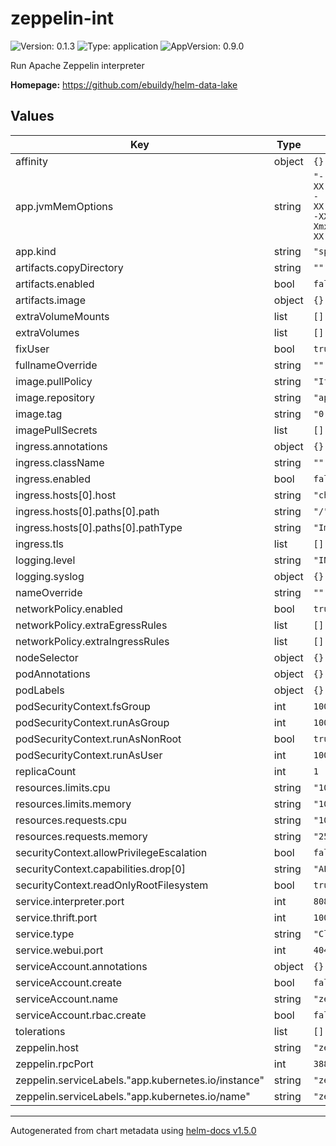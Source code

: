 # zeppelin-int

![Version: 0.1.3](https://img.shields.io/badge/Version-0.1.3-informational?style=flat-square) ![Type: application](https://img.shields.io/badge/Type-application-informational?style=flat-square) ![AppVersion: 0.9.0](https://img.shields.io/badge/AppVersion-0.9.0-informational?style=flat-square)

Run Apache Zeppelin interpreter

**Homepage:** <https://github.com/ebuildy/helm-data-lake>

## Values

| Key | Type | Default | Description |
|-----|------|---------|-------------|
| affinity | object | `{}` |  |
| app.jvmMemOptions | string | `"-XX:+UnlockExperimentalVMOptions -XX:+UseCGroupMemoryLimitForHeap -XX:MaxRAMFraction=1 -Xms512m -Xmx512m -XX:MaxMetaspaceSize=512m"` |  |
| app.kind | string | `"spark"` |  |
| artifacts.copyDirectory | string | `""` |  |
| artifacts.enabled | bool | `false` |  |
| artifacts.image | object | `{}` |  |
| extraVolumeMounts | list | `[]` |  |
| extraVolumes | list | `[]` |  |
| fixUser | bool | `true` |  |
| fullnameOverride | string | `""` |  |
| image.pullPolicy | string | `"IfNotPresent"` |  |
| image.repository | string | `"apache/zeppelin"` |  |
| image.tag | string | `"0.9.0"` |  |
| imagePullSecrets | list | `[]` |  |
| ingress.annotations | object | `{}` |  |
| ingress.className | string | `""` |  |
| ingress.enabled | bool | `false` |  |
| ingress.hosts[0].host | string | `"chart-example.local"` |  |
| ingress.hosts[0].paths[0].path | string | `"/"` |  |
| ingress.hosts[0].paths[0].pathType | string | `"ImplementationSpecific"` |  |
| ingress.tls | list | `[]` |  |
| logging.level | string | `"INFO"` |  |
| logging.syslog | object | `{}` |  |
| nameOverride | string | `""` |  |
| networkPolicy.enabled | bool | `true` |  |
| networkPolicy.extraEgressRules | list | `[]` |  |
| networkPolicy.extraIngressRules | list | `[]` |  |
| nodeSelector | object | `{}` |  |
| podAnnotations | object | `{}` |  |
| podLabels | object | `{}` |  |
| podSecurityContext.fsGroup | int | `1000` |  |
| podSecurityContext.runAsGroup | int | `1000` |  |
| podSecurityContext.runAsNonRoot | bool | `true` |  |
| podSecurityContext.runAsUser | int | `1000` |  |
| replicaCount | int | `1` |  |
| resources.limits.cpu | string | `"1000m"` |  |
| resources.limits.memory | string | `"1024Mi"` |  |
| resources.requests.cpu | string | `"100m"` |  |
| resources.requests.memory | string | `"256Mi"` |  |
| securityContext.allowPrivilegeEscalation | bool | `false` |  |
| securityContext.capabilities.drop[0] | string | `"ALL"` |  |
| securityContext.readOnlyRootFilesystem | bool | `true` |  |
| service.interpreter.port | int | `8080` |  |
| service.thrift.port | int | `10000` |  |
| service.type | string | `"ClusterIP"` |  |
| service.webui.port | int | `4040` |  |
| serviceAccount.annotations | object | `{}` |  |
| serviceAccount.create | bool | `false` |  |
| serviceAccount.name | string | `"zep"` |  |
| serviceAccount.rbac.create | bool | `false` |  |
| tolerations | list | `[]` |  |
| zeppelin.host | string | `"zeppelin"` |  |
| zeppelin.rpcPort | int | `38853` |  |
| zeppelin.serviceLabels."app.kubernetes.io/instance" | string | `"zeppelin"` |  |
| zeppelin.serviceLabels."app.kubernetes.io/name" | string | `"zeppelin"` |  |

----------------------------------------------
Autogenerated from chart metadata using [helm-docs v1.5.0](https://github.com/norwoodj/helm-docs/releases/v1.5.0)
